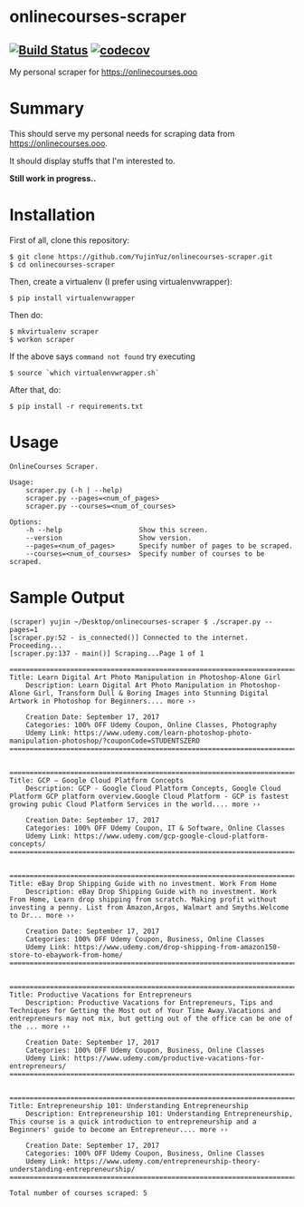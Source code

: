 # onlinecourses-scraper
[![Build Status](https://travis-ci.org/YujinYuz/onlinecourses-scraper.svg?branch=develop)](https://travis-ci.org/YujinYuz/onlinecourses-scraper) [![codecov](https://codecov.io/gh/YujinYuz/onlinecourses-scraper/branch/develop/graph/badge.svg)](https://codecov.io/gh/YujinYuz/onlinecourses-scraper)
--------------------------------------
My personal scraper for https://onlinecourses.ooo

# Summary

This should serve my personal needs for scraping data from https://onlinecourses.ooo.

It should display stuffs that I'm interested to.

**Still work in progress..**

# Installation

First of all, clone this repository:
```
$ git clone https://github.com/YujinYuz/onlinecourses-scraper.git
$ cd onlinecourses-scraper
```

Then, create a virtualenv (I prefer using virtualenvwrapper):

`$ pip install virtualenvwrapper`

Then do:

```
$ mkvirtualenv scraper
$ workon scraper
```

If the above says `command not found` try executing

```
$ source `which virtualenvwrapper.sh`
``` 
After that, do:
```
$ pip install -r requirements.txt
```

# Usage
```
OnlineCourses Scraper.

Usage:
    scraper.py (-h | --help)
    scraper.py --pages=<num_of_pages>
    scraper.py --courses=<num_of_courses>

Options:
    -h --help                   Show this screen.
    --version                   Show version.
    --pages=<num_of_pages>      Specify number of pages to be scraped.
    --courses=<num_of_courses>  Specify number of courses to be scraped.
```
# Sample Output

```
(scraper) yujin ~/Desktop/onlinecourses-scraper $ ./scraper.py --pages=1
[scraper.py:52 - is_connected()] Connected to the internet. Proceeding...
[scraper.py:137 - main()] Scraping...Page 1 of 1

================================================================================
Title: Learn Digital Art Photo Manipulation in Photoshop-Alone Girl
    Description: Learn Digital Art Photo Manipulation in Photoshop-Alone Girl, Transform Dull & Boring Images into Stunning Digital Artwork in Photoshop for Beginners.... more ››

    Creation Date: September 17, 2017
    Categories: 100% OFF Udemy Coupon, Online Classes, Photography
    Udemy Link: https://www.udemy.com/learn-photoshop-photo-manipulation-photoshop/?couponCode=STUDENTSZERO
================================================================================


================================================================================
Title: GCP – Google Cloud Platform Concepts
    Description: GCP - Google Cloud Platform Concepts, Google Cloud Platform GCP platform overview.Google Cloud Platform - GCP is fastest growing pubic Cloud Platform Services in the world.... more ››

    Creation Date: September 17, 2017
    Categories: 100% OFF Udemy Coupon, IT & Software, Online Classes
    Udemy Link: https://www.udemy.com/gcp-google-cloud-platform-concepts/
================================================================================


================================================================================
Title: eBay Drop Shipping Guide with no investment. Work From Home
    Description: eBay Drop Shipping Guide with no investment. Work From Home, Learn drop shipping from scratch. Making profit without investing a penny. List from Amazon,Argos, Walmart and Smyths.Welcome to Dr... more ››

    Creation Date: September 17, 2017
    Categories: 100% OFF Udemy Coupon, Business, Online Classes
    Udemy Link: https://www.udemy.com/drop-shipping-from-amazon150-store-to-ebaywork-from-home/
================================================================================


================================================================================
Title: Productive Vacations for Entrepreneurs
    Description: Productive Vacations for Entrepreneurs, Tips and Techniques for Getting the Most out of Your Time Away.Vacations and entrepreneurs may not mix, but getting out of the office can be one of the ... more ››

    Creation Date: September 17, 2017
    Categories: 100% OFF Udemy Coupon, Business, Online Classes
    Udemy Link: https://www.udemy.com/productive-vacations-for-entrepreneurs/
================================================================================


================================================================================
Title: Entrepreneurship 101: Understanding Entrepreneurship
    Description: Entrepreneurship 101: Understanding Entrepreneurship, This course is a quick introduction to entrepreneurship and a Beginners' guide to become an Entrepreneur.... more ››

    Creation Date: September 17, 2017
    Categories: 100% OFF Udemy Coupon, Business, Online Classes
    Udemy Link: https://www.udemy.com/entrepreneurship-theory-understanding-entrepreneurship/
================================================================================

Total number of courses scraped: 5

```
